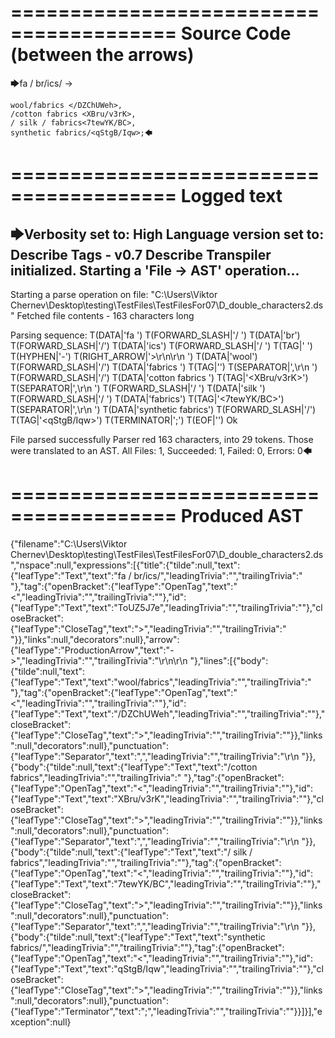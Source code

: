 ========================================
Source Code (between the arrows)
========================================

🡆fa / br/ics/ <ToUZ5J7e> ->

    wool/fabrics </DZChUWeh>,
    /cotton fabrics <XBru/v3rK>,
    / silk / fabrics<7tewYK/BC>,
    synthetic fabrics/<qStgB/Iqw>;🡄

========================================
Logged text
========================================

🡆Verbosity set to: High
Language version set to: Describe Tags - v0.7
Describe Transpiler initialized.
Starting a 'File -> AST' operation...
------------------------
Starting a parse operation on file: "C:\Users\Viktor Chernev\Desktop\testing\TestFiles\TestFilesFor07\D_double_characters2.ds"
Fetched file contents - 163 characters long

Parsing sequence: T(DATA|'fa ') T(FORWARD_SLASH|'/ ') T(DATA|'br') T(FORWARD_SLASH|'/') T(DATA|'ics') T(FORWARD_SLASH|'/ ') T(TAG|'<ToUZ5J7e> ') T(HYPHEN|'-') T(RIGHT_ARROW|'>\r\n\r\n    ') T(DATA|'wool') T(FORWARD_SLASH|'/') T(DATA|'fabrics ') T(TAG|'</DZChUWeh>') T(SEPARATOR|',\r\n    ') T(FORWARD_SLASH|'/') T(DATA|'cotton fabrics ') T(TAG|'<XBru/v3rK>') T(SEPARATOR|',\r\n    ') T(FORWARD_SLASH|'/ ') T(DATA|'silk ') T(FORWARD_SLASH|'/ ') T(DATA|'fabrics') T(TAG|'<7tewYK/BC>') T(SEPARATOR|',\r\n    ') T(DATA|'synthetic fabrics') T(FORWARD_SLASH|'/') T(TAG|'<qStgB/Iqw>') T(TERMINATOR|';') T(EOF|'<EOF>') Ok

File parsed successfully
Parser red 163 characters, into 29 tokens.
Those were translated to an AST.
All Files: 1, Succeeded: 1, Failed: 0, Errors: 0🡄

========================================
Produced AST
========================================

{"filename":"C:\\Users\\Viktor Chernev\\Desktop\\testing\\TestFiles\\TestFilesFor07\\D_double_characters2.ds","nspace":null,"expressions":[{"title":{"tilde":null,"text":{"leafType":"Text","text":"fa / br/ics/","leadingTrivia":"","trailingTrivia":" "},"tag":{"openBracket":{"leafType":"OpenTag","text":"<","leadingTrivia":"","trailingTrivia":""},"id":{"leafType":"Text","text":"ToUZ5J7e","leadingTrivia":"","trailingTrivia":""},"closeBracket":{"leafType":"CloseTag","text":">","leadingTrivia":"","trailingTrivia":" "}},"links":null,"decorators":null},"arrow":{"leafType":"ProductionArrow","text":"->","leadingTrivia":"","trailingTrivia":"\r\n\r\n    "},"lines":[{"body":{"tilde":null,"text":{"leafType":"Text","text":"wool/fabrics","leadingTrivia":"","trailingTrivia":" "},"tag":{"openBracket":{"leafType":"OpenTag","text":"<","leadingTrivia":"","trailingTrivia":""},"id":{"leafType":"Text","text":"/DZChUWeh","leadingTrivia":"","trailingTrivia":""},"closeBracket":{"leafType":"CloseTag","text":">","leadingTrivia":"","trailingTrivia":""}},"links":null,"decorators":null},"punctuation":{"leafType":"Separator","text":",","leadingTrivia":"","trailingTrivia":"\r\n    "}},{"body":{"tilde":null,"text":{"leafType":"Text","text":"/cotton fabrics","leadingTrivia":"","trailingTrivia":" "},"tag":{"openBracket":{"leafType":"OpenTag","text":"<","leadingTrivia":"","trailingTrivia":""},"id":{"leafType":"Text","text":"XBru/v3rK","leadingTrivia":"","trailingTrivia":""},"closeBracket":{"leafType":"CloseTag","text":">","leadingTrivia":"","trailingTrivia":""}},"links":null,"decorators":null},"punctuation":{"leafType":"Separator","text":",","leadingTrivia":"","trailingTrivia":"\r\n    "}},{"body":{"tilde":null,"text":{"leafType":"Text","text":"/ silk / fabrics","leadingTrivia":"","trailingTrivia":""},"tag":{"openBracket":{"leafType":"OpenTag","text":"<","leadingTrivia":"","trailingTrivia":""},"id":{"leafType":"Text","text":"7tewYK/BC","leadingTrivia":"","trailingTrivia":""},"closeBracket":{"leafType":"CloseTag","text":">","leadingTrivia":"","trailingTrivia":""}},"links":null,"decorators":null},"punctuation":{"leafType":"Separator","text":",","leadingTrivia":"","trailingTrivia":"\r\n    "}},{"body":{"tilde":null,"text":{"leafType":"Text","text":"synthetic fabrics/","leadingTrivia":"","trailingTrivia":""},"tag":{"openBracket":{"leafType":"OpenTag","text":"<","leadingTrivia":"","trailingTrivia":""},"id":{"leafType":"Text","text":"qStgB/Iqw","leadingTrivia":"","trailingTrivia":""},"closeBracket":{"leafType":"CloseTag","text":">","leadingTrivia":"","trailingTrivia":""}},"links":null,"decorators":null},"punctuation":{"leafType":"Terminator","text":";","leadingTrivia":"","trailingTrivia":""}}]}],"exception":null}